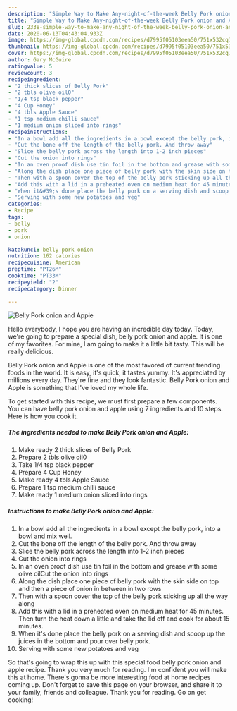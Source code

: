 ```yaml
---
description: "Simple Way to Make Any-night-of-the-week Belly Pork onion and Apple"
title: "Simple Way to Make Any-night-of-the-week Belly Pork onion and Apple"
slug: 2338-simple-way-to-make-any-night-of-the-week-belly-pork-onion-and-apple
date: 2020-06-13T04:43:04.933Z
image: https://img-global.cpcdn.com/recipes/d7995f05103eea50/751x532cq70/belly-pork-onion-and-apple-recipe-main-photo.jpg
thumbnail: https://img-global.cpcdn.com/recipes/d7995f05103eea50/751x532cq70/belly-pork-onion-and-apple-recipe-main-photo.jpg
cover: https://img-global.cpcdn.com/recipes/d7995f05103eea50/751x532cq70/belly-pork-onion-and-apple-recipe-main-photo.jpg
author: Gary McGuire
ratingvalue: 5
reviewcount: 3
recipeingredient:
- "2 thick slices of Belly Pork"
- "2 tbls olive oil0"
- "1/4 tsp black pepper"
- "4 Cup Honey"
- "4 tbls Apple Sauce"
- "1 tsp medium chilli sauce"
- "1 medium onion sliced into rings"
recipeinstructions:
- "In a bowl add all the ingredients in a bowl except the belly pork, into a bowl and mix well."
- "Cut the bone off the length of the belly pork. And throw away"
- "Slice the belly pork across the length into 1-2 inch pieces"
- "Cut the onion into rings"
- "In an oven proof dish use tin foil in the bottom and grease with some olive oilCut the onion into rings"
- "Along the dish place one piece of belly pork with the skin side on top and then a piece of onion in between in two rows"
- "Then with a spoon cover the top of the belly pork sticking up all the way along"
- "Add this with a lid in a preheated oven on medium heat for 45 minutes. Then turn the heat down a little and take the lid off and cook for about 15 minutes."
- "When it&#39;s done place the belly pork on a serving dish and scoop up the juices in the bottom and pour over belly pork."
- "Serving with some new potatoes and veg"
categories:
- Recipe
tags:
- belly
- pork
- onion

katakunci: belly pork onion 
nutrition: 162 calories
recipecuisine: American
preptime: "PT26M"
cooktime: "PT33M"
recipeyield: "2"
recipecategory: Dinner

---
```



![Belly Pork onion and Apple](https://img-global.cpcdn.com/recipes/d7995f05103eea50/751x532cq70/belly-pork-onion-and-apple-recipe-main-photo.jpg)

Hello everybody, I hope you are having an incredible day today. Today, we're going to prepare a special dish, belly pork onion and apple. It is one of my favorites. For mine, I am going to make it a little bit tasty. This will be really delicious.



Belly Pork onion and Apple is one of the most favored of current trending foods in the world. It is easy, it's quick, it tastes yummy. It's appreciated by millions every day. They're fine and they look fantastic. Belly Pork onion and Apple is something that I've loved my whole life.


To get started with this recipe, we must first prepare a few components. You can have belly pork onion and apple using 7 ingredients and 10 steps. Here is how you cook it.

<!--inarticleads1-->

##### The ingredients needed to make Belly Pork onion and Apple:

1. Make ready 2 thick slices of Belly Pork
1. Prepare 2 tbls olive oil0
1. Take 1/4 tsp black pepper
1. Prepare 4 Cup Honey
1. Make ready 4 tbls Apple Sauce
1. Prepare 1 tsp medium chilli sauce
1. Make ready 1 medium onion sliced into rings




<!--inarticleads2-->

##### Instructions to make Belly Pork onion and Apple:

1. In a bowl add all the ingredients in a bowl except the belly pork, into a bowl and mix well.
1. Cut the bone off the length of the belly pork. And throw away
1. Slice the belly pork across the length into 1-2 inch pieces
1. Cut the onion into rings
1. In an oven proof dish use tin foil in the bottom and grease with some olive oilCut the onion into rings
1. Along the dish place one piece of belly pork with the skin side on top and then a piece of onion in between in two rows
1. Then with a spoon cover the top of the belly pork sticking up all the way along
1. Add this with a lid in a preheated oven on medium heat for 45 minutes. Then turn the heat down a little and take the lid off and cook for about 15 minutes.
1. When it&#39;s done place the belly pork on a serving dish and scoop up the juices in the bottom and pour over belly pork.
1. Serving with some new potatoes and veg




So that's going to wrap this up with this special food belly pork onion and apple recipe. Thank you very much for reading. I'm confident you will make this at home. There's gonna be more interesting food at home recipes coming up. Don't forget to save this page on your browser, and share it to your family, friends and colleague. Thank you for reading. Go on get cooking!
